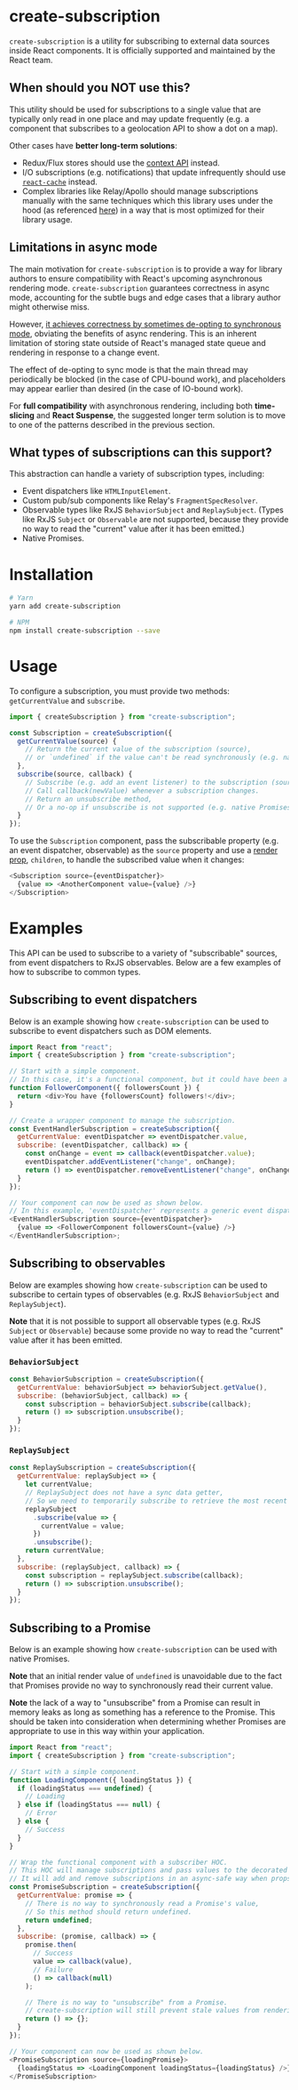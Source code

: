 # create-subscription

`create-subscription` is a utility for subscribing to external data sources inside React components. It is officially supported and maintained by the React team.

## When should you NOT use this?

This utility should be used for subscriptions to a single value that are typically only read in one place and may update frequently (e.g. a component that subscribes to a geolocation API to show a dot on a map).

Other cases have **better long-term solutions**:
* Redux/Flux stores should use the [context API](https://reactjs.org/docs/context.html) instead.
* I/O subscriptions (e.g. notifications) that update infrequently should use [`react-cache`](https://github.com/facebook/react/blob/master/packages/react-cache/README.md) instead.
* Complex libraries like Relay/Apollo should manage subscriptions manually with the same techniques which this library uses under the hood (as referenced [here](https://gist.github.com/bvaughn/d569177d70b50b58bff69c3c4a5353f3)) in a way that is most optimized for their library usage.

## Limitations in async mode

The main motivation for `create-subscription` is to provide a way for library authors to ensure compatibility with React's upcoming asynchronous rendering mode. `create-subscription` guarantees correctness in async mode, accounting for the subtle bugs and edge cases that a library author might otherwise miss.

However, [it achieves correctness by sometimes de-opting to synchronous mode](https://github.com/facebook/react/issues/13186#issuecomment-403959161), obviating the benefits of async rendering. This is an inherent limitation of storing state outside of React's managed state queue and rendering in response to a change event.

The effect of de-opting to sync mode is that the main thread may periodically be blocked (in the case of CPU-bound work), and placeholders may appear earlier than desired (in the case of IO-bound work).

For **full compatibility** with asynchronous rendering, including both **time-slicing** and **React Suspense**, the suggested longer term solution is to move to one of the patterns described in the previous section.

## What types of subscriptions can this support?

This abstraction can handle a variety of subscription types, including:
* Event dispatchers like `HTMLInputElement`.
* Custom pub/sub components like Relay's `FragmentSpecResolver`.
* Observable types like RxJS `BehaviorSubject` and `ReplaySubject`. (Types like RxJS `Subject` or `Observable` are not supported, because they provide no way to read the "current" value after it has been emitted.)
* Native Promises.

# Installation

```sh
# Yarn
yarn add create-subscription

# NPM
npm install create-subscription --save
```

# Usage

To configure a subscription, you must provide two methods: `getCurrentValue` and `subscribe`.

```js
import { createSubscription } from "create-subscription";

const Subscription = createSubscription({
  getCurrentValue(source) {
    // Return the current value of the subscription (source),
    // or `undefined` if the value can't be read synchronously (e.g. native Promises).
  },
  subscribe(source, callback) {
    // Subscribe (e.g. add an event listener) to the subscription (source).
    // Call callback(newValue) whenever a subscription changes.
    // Return an unsubscribe method,
    // Or a no-op if unsubscribe is not supported (e.g. native Promises).
  }
});
```

To use the `Subscription` component, pass the subscribable property (e.g. an event dispatcher, observable) as the `source` property and use a [render prop](https://reactjs.org/docs/render-props.html), `children`, to handle the subscribed value when it changes:

```js
<Subscription source={eventDispatcher}>
  {value => <AnotherComponent value={value} />}
</Subscription>
```

# Examples

This API can be used to subscribe to a variety of "subscribable" sources, from event dispatchers to RxJS observables. Below are a few examples of how to subscribe to common types.

## Subscribing to event dispatchers

Below is an example showing how `create-subscription` can be used to subscribe to event dispatchers such as DOM elements.

```js
import React from "react";
import { createSubscription } from "create-subscription";

// Start with a simple component.
// In this case, it's a functional component, but it could have been a class.
function FollowerComponent({ followersCount }) {
  return <div>You have {followersCount} followers!</div>;
}

// Create a wrapper component to manage the subscription.
const EventHandlerSubscription = createSubscription({
  getCurrentValue: eventDispatcher => eventDispatcher.value,
  subscribe: (eventDispatcher, callback) => {
    const onChange = event => callback(eventDispatcher.value);
    eventDispatcher.addEventListener("change", onChange);
    return () => eventDispatcher.removeEventListener("change", onChange);
  }
});

// Your component can now be used as shown below.
// In this example, 'eventDispatcher' represents a generic event dispatcher.
<EventHandlerSubscription source={eventDispatcher}>
  {value => <FollowerComponent followersCount={value} />}
</EventHandlerSubscription>;
```

## Subscribing to observables

Below are examples showing how `create-subscription` can be used to subscribe to certain types of observables (e.g. RxJS `BehaviorSubject` and `ReplaySubject`).

**Note** that it is not possible to support all observable types (e.g. RxJS `Subject` or `Observable`) because some provide no way to read the "current" value after it has been emitted.

### `BehaviorSubject`
```js
const BehaviorSubscription = createSubscription({
  getCurrentValue: behaviorSubject => behaviorSubject.getValue(),
  subscribe: (behaviorSubject, callback) => {
    const subscription = behaviorSubject.subscribe(callback);
    return () => subscription.unsubscribe();
  }
});
```

### `ReplaySubject`
```js
const ReplaySubscription = createSubscription({
  getCurrentValue: replaySubject => {
    let currentValue;
    // ReplaySubject does not have a sync data getter,
    // So we need to temporarily subscribe to retrieve the most recent value.
    replaySubject
      .subscribe(value => {
        currentValue = value;
      })
      .unsubscribe();
    return currentValue;
  },
  subscribe: (replaySubject, callback) => {
    const subscription = replaySubject.subscribe(callback);
    return () => subscription.unsubscribe();
  }
});
```

## Subscribing to a Promise

Below is an example showing how `create-subscription` can be used with native Promises.

**Note** that an initial render value of `undefined` is unavoidable due to the fact that Promises provide no way to synchronously read their current value.

**Note** the lack of a way to "unsubscribe" from a Promise can result in memory leaks as long as something has a reference to the Promise. This should be taken into consideration when determining whether Promises are appropriate to use in this way within your application.

```js
import React from "react";
import { createSubscription } from "create-subscription";

// Start with a simple component.
function LoadingComponent({ loadingStatus }) {
  if (loadingStatus === undefined) {
    // Loading
  } else if (loadingStatus === null) {
    // Error
  } else {
    // Success
  }
}

// Wrap the functional component with a subscriber HOC.
// This HOC will manage subscriptions and pass values to the decorated component.
// It will add and remove subscriptions in an async-safe way when props change.
const PromiseSubscription = createSubscription({
  getCurrentValue: promise => {
    // There is no way to synchronously read a Promise's value,
    // So this method should return undefined.
    return undefined;
  },
  subscribe: (promise, callback) => {
    promise.then(
      // Success
      value => callback(value),
      // Failure
      () => callback(null)
    );

    // There is no way to "unsubscribe" from a Promise.
    // create-subscription will still prevent stale values from rendering.
    return () => {};
  }
});

// Your component can now be used as shown below.
<PromiseSubscription source={loadingPromise}>
  {loadingStatus => <LoadingComponent loadingStatus={loadingStatus} />}
</PromiseSubscription>
```
